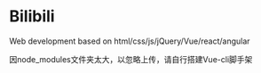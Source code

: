 # Bilibili
Web development based on html/css/js/jQuery/Vue/react/angular

因node_modules文件夹太大，以忽略上传，请自行搭建Vue-cli脚手架
